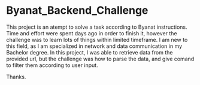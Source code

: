 # Byanat_Backend_Challenge
This project is an atempt to solve a task according to Byanat instructions.
Time and effort were spent days ago in order to finish it, however the challenge was to learn lots of things
within limited timeframe.
I am new to this field, as I am specialized in network and data communication in my Bachelor degree.
In this project, I was able to retrieve data from the provided url, but the challenge was how to parse the data, and give comand to filter 
them according to user input.

Thanks.
